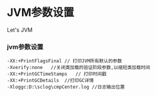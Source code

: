 #  JVM参数设置
Let's JVM
###  jvm参数设置

```config 
-XX:+PrintFlagsFinal // 打印JVM所有默认的参数
-Xverify:none   //关闭类加载的验证阶段参数,以缩短类加载时间
-XX:+PrintGCTimeStamps   // 打印时间戳
-XX:+PrintGCDetails  //打印GC详情
-Xloggc:D:\sclog\cmpCenter.log //日志输出位置

```